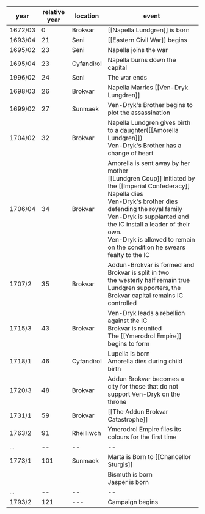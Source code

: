 |  year  | relative year |  location | event | 
| ------ | ------------- | --------- | ----- |
| 1672/03 | 0 | Brokvar | [[Napella Lundgren]] is born |
| 1693/04 | 21 | Seni | [[Eastern Civil War]] begins | 
| 1695/02 | 23 | Seni | Napella joins the war |
| 1695/04 | 23 | Cyfandirol | Napella burns down the capital |
| 1996/02 | 24 | Seni | The war ends |
| 1698/03 | 26 | Brokvar | Napella Marries [[Ven-Dryk Lungdren]] |
| 1699/02 | 27 | Sunmaek | Ven-Dryk's Brother begins to plot the assassination |
| 1704/02 | 32 | Brokvar | Napella Lundgren gives birth to a daughter([[Amorella Lundgren]]) <br> Ven-Dryk's Brother has a change of heart |
| 1706/04 | 34 | Brokvar | Amorella is sent away by her mother <br> [[Lundgren Coup]] initiated by the [[Imperial Confederacy]] <br> Napella dies<br> Ven-Dryk's brother dies defending the royal family <br> Ven-Dryk is supplanted and the IC install a leader of their own. <br> Ven-Dryk is allowed to remain on the condition he swears fealty to the IC |
| 1707/2 | 35 | Brokvar | Addun-Brokvar is formed and Brokvar is split in two <br> the westerly half remain true Lundgren supporters, the Brokvar capital remains IC controlled |
| 1715/3 | 43 | Brokvar | Ven-Dryk leads a rebellion against the IC <br> Brokvar is reunited <br> The [[Ymerodrol Empire]] begins to form |
| 1718/1 | 46 | Cyfandirol | Lupella is born <br> Amorella dies during child birth |
| 1720/3 | 48 | Brokvar | Addun Brokvar becomes a city for those that do not support Ven-Dryk on the throne |
| 1731/1 | 59 | Brokvar | [[The Addun Brokvar Catastrophe]] |
| 1763/2 | 91 | Rheilliwch | Ymerodrol Empire flies its colours for the first time |
| ... | -- | -- | -- |
| 1773/1 | 101 | Sunmaek | Marta is Born to [[Chancellor Sturgis]]|
|  |  |  | Bismuth is born <br> Jasper is born |
| ... | -- | -- | -- |
| 1793/2 | 121 | --- | Campaign begins |


